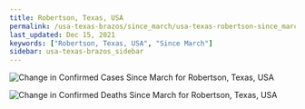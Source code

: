 ```yaml
---
title: Robertson, Texas, USA
permalink: /usa-texas-brazos/since_march/usa-texas-robertson-since_march.html
last_updated: Dec 15, 2021
keywords: ["Robertson, Texas, USA", "Since March"]
sidebar: usa-texas-brazos_sidebar
---
```


![Change in Confirmed Cases Since March for Robertson, Texas, USA](/covid_tracker/images/graphs/usa-texas-robertson-delta_confirmed-since_march_graph.png)

![Change in Confirmed Deaths Since March for Robertson, Texas, USA](/covid_tracker/images/graphs/usa-texas-robertson-delta_deaths-since_march_graph.png)
